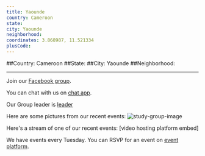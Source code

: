 ```yaml
---
title: Yaounde
country: Cameroon
state: 
city: Yaounde
neighborhood: 
coordinates: 3.868987, 11.521334
plusCode:
---
```


##Country: Cameroon
##State: 
##City: Yaounde
##Neighborhood: 
*****
Join our [Facebook group](https://www.facebook.com/groups/free.code.camp.yaounde).

You can chat with us on [chat app]().

Our Group leader is [leader]()

Here are some pictures from our recent events:
![study-group-image]()

Here's a stream of one of our recent events:
[video hosting platform embed]

We have events every Tuesday. You can RSVP for an event on [event platform]().
